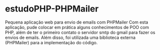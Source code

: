 # estudoPHP-PHPMailer
Pequena aplicação web para envio de emails com PHPMailer
Com esta aplicação, pude colocar em prática alguns conhecimentos de POO com PHP, além de ter o primeiro contato o servidor smtp do gmail para fazer os envios de emails. Além disso, foi utilizada uma biblioteca externa (PHPMailer) para a implementação do código.
